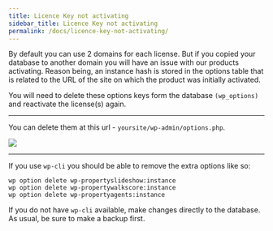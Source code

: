 ```yaml
---
title: Licence Key not activating
sidebar_title: Licence Key not activating
permalink: /docs/licence-key-not-activating/
---
```


By default you can use 2 domains for each license. But if you copied your database to another domain you will have an issue with our products activating.  Reason being, an instance hash is stored in the options table that is related to the URL of the site on which the product was initially activated.

You will need to delete these options keys form the database `(wp_options)` and reactivate the license(s) again.

---

You can delete them at this url -  `yoursite/wp-admin/options.php`.

![](https://storage.googleapis.com/media.usabilitydynamics.com/2016/10/instance-license.jpg)

---

If you use `wp-cli` you should be able to remove the extra options like so:

```
wp option delete wp-propertyslideshow:instance
wp option delete wp-propertywalkscore:instance
wp option delete wp-propertyagents:instance
```

If you do not have `wp-cli` available, make changes directly to the database. As usual, be sure to make a backup first.

